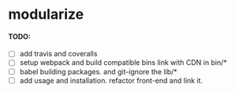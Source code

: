 # modularize

#### TODO:
- [ ] add travis and coveralls
- [ ] setup webpack and build compatible bins link with CDN in bin/*
- [ ] babel building packages. and git-ignore the lib/*
- [ ] add usage and installation. refactor front-end and link it.
